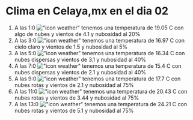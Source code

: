 # Clima en Celaya,mx en el dia 02

1. A las 1:0 !["icon weather"](http://openweathermap.org/img/w/02n.png) tenemos una temperatura de 19.05 C con algo de nubes y  vientos de 4.1 y nubosidad al 20%
1. A las 3:0 !["icon weather"](http://openweathermap.org/img/w/01n.png) tenemos una temperatura de 16.97 C con cielo claro y  vientos de 1.5 y nubosidad al 5%
1. A las 5:0 !["icon weather"](http://openweathermap.org/img/w/03n.png) tenemos una temperatura de 16.34 C con nubes dispersas y  vientos de 3.1 y nubosidad al 40%
1. A las 7:0 !["icon weather"](http://openweathermap.org/img/w/03n.png) tenemos una temperatura de 15.4 C con nubes dispersas y  vientos de 2.1 y nubosidad al 40%
1. A las 9:0 !["icon weather"](http://openweathermap.org/img/w/04d.png) tenemos una temperatura de 17.7 C con nubes rotas y  vientos de 2.1 y nubosidad al 75%
1. A las 11:0 !["icon weather"](http://openweathermap.org/img/w/04d.png) tenemos una temperatura de 20.43 C con nubes rotas y  vientos de 3.44 y nubosidad al 75%
1. A las 13:0 !["icon weather"](http://openweathermap.org/img/w/04d.png) tenemos una temperatura de 24.21 C con nubes rotas y  vientos de 5.1 y nubosidad al 75%
